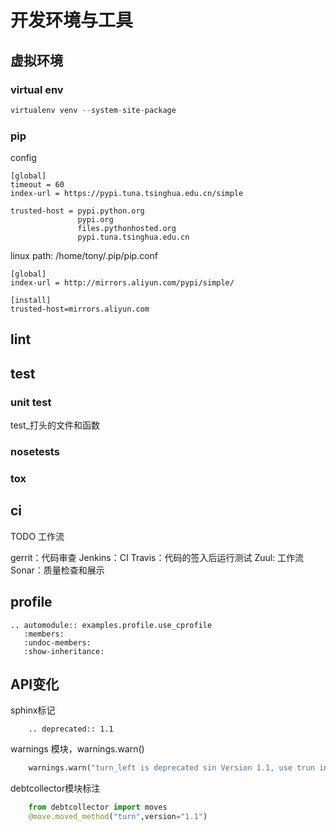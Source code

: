 
# 开发环境与工具

## 虚拟环境

### virtual env

```python
virtualenv venv --system-site-package
```

### pip

config
```
[global]
timeout = 60
index-url = https://pypi.tuna.tsinghua.edu.cn/simple

trusted-host = pypi.python.org
               pypi.org
               files.pythonhosted.org
               pypi.tuna.tsinghua.edu.cn
```

linux path: /home/tony/.pip/pip.conf
```
[global]
index-url = http://mirrors.aliyun.com/pypi/simple/

[install]
trusted-host=mirrors.aliyun.com
```

## lint

## test

### unit test

test_打头的文件和函数

### nosetests

### tox

## ci

TODO 工作流

gerrit：代码审查
Jenkins：CI
Travis：代码的签入后运行测试
Zuul: 工作流
Sonar：质量检查和展示

## profile

```eval_rst
.. automodule:: examples.profile.use_cprofile
   :members:
   :undoc-members:
   :show-inheritance:
```

## API变化

sphinx标记

```
    .. deprecated:: 1.1
```

warnings 模块，warnings.warn()

```python
    warnings.warn("turn_left is deprecated sin Version 1.1, use trun instead")
```

debtcollector模块标注
``` python
    from debtcollector import moves
    @move.moved_method("turn",version="1.1")
```
